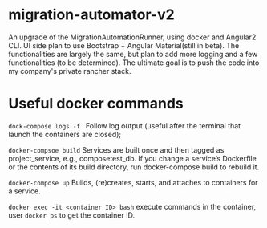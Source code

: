 # migration-automator-v2

An upgrade of the MigrationAutomationRunner, using docker and Angular2 CLI. UI side plan to use Bootstrap + Angular Material(still in beta). The functionalities are largely the same, but plan to add more logging and a few functionalities (to be determined). The ultimate goal is to push the code into my company's private rancher stack.

# Useful docker commands

`dock-compose logs -f ` Follow log output (useful after the terminal that launch the containers are closed);

`docker-compsoe build` Services are built once and then tagged as project_service, e.g., composetest_db. If you change a service’s Dockerfile or the contents of its build directory, run docker-compose build to rebuild it.

`docker-compose up` Builds, (re)creates, starts, and attaches to containers for a service.

`docker exec -it <container ID> bash` execute commands in the container, user `docker ps` to get the container ID.
